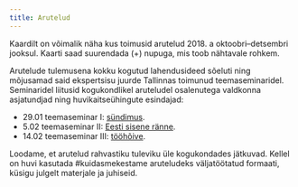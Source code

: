 ```yaml
---
title: Arutelud
---
```

Kaardilt on võimalik näha kus toimusid arutelud 2018. a oktoobri–detsembri jooksul. Kaarti saad suurendada (+) nupuga, mis toob nähtavale rohkem.

Arutelude tulemusena kokku kogutud lahendusideed sõeluti ning mõjusamad said ekspertsisu juurde Tallinnas toimunud teemaseminaridel. Seminaridel liitusid kogukondlikel aruteludel osalenutega valdkonna asjatundjad ning huvikaitseühingute esindajad:

- 29.01 teemaseminar I: [sündimus](https://rahvaalgatus.ee/initiatives/360ef438-f657-4905-9a8c-39fc59338cda).
- 5.02 teemaseminar II: [Eesti sisene ränne](https://rahvaalgatus.ee/initiatives/242f910e-f9c8-4e99-9d48-f3fd1e11b3b3).
- 14.02 teemaseminar III: [tööhõive](https://rahvaalgatus.ee/initiatives/d02bb13b-6b6b-43f0-ab2f-08b3e67423dc).

Loodame, et arutelud rahvastiku tuleviku üle kogukondades jätkuvad. Kellel on huvi kasutada #kuidasmekestame aruteludeks väljatöötatud formaati, küsigu julgelt materjale ja juhiseid.    

<!--stackedit_data:
eyJoaXN0b3J5IjpbOTc0ODYwMTEyXX0=
-->